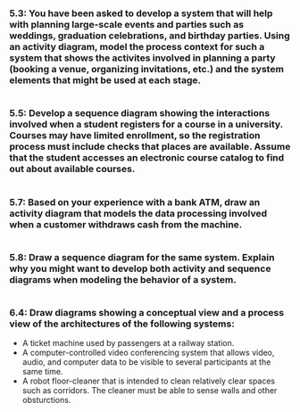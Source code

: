 <h3>5.3: You have been asked to develop a system that will help with planning large-scale events and parties such as weddings, graduation celebrations, and birthday parties. Using an activity diagram, model the process context for such a system that shows the activites involved in planning a party (booking a venue, organizing invitations, etc.) and the system elements that might be used at each stage.</h3>

<img src="">

<h3>5.5: Develop a sequence diagram showing the interactions involved when a student registers for a course in a university. Courses may have limited enrollment, so the registration process must include checks that places are available. Assume that the student accesses an electronic course catalog to find out about available courses.</h3>

<img src="">

<h3>5.7: Based on your experience with a bank ATM, draw an activity diagram that models the data processing involved when a customer withdraws cash from the machine.</h3>

<img src="">

<h3>5.8: Draw a sequence diagram for the same system. Explain why you might want to develop both activity and sequence diagrams when modeling the behavior of a system.</h3>

<img src="">

<h3>6.4: Draw diagrams showing a conceptual view and a process view of the architectures of the following systems:</h3>
<ul>
<li>A ticket machine used by passengers at a railway station.</li>

<img src="">

<li>A computer-controlled video conferencing system that allows video, audio, and computer data to be visible to several participants at the same time.</li>

<img src="">

<li>A robot floor-cleaner that is intended to clean relatively clear spaces such as corridors. The cleaner must be able to sense walls and other obsturctions.</li>

<img src="">
</ul>

